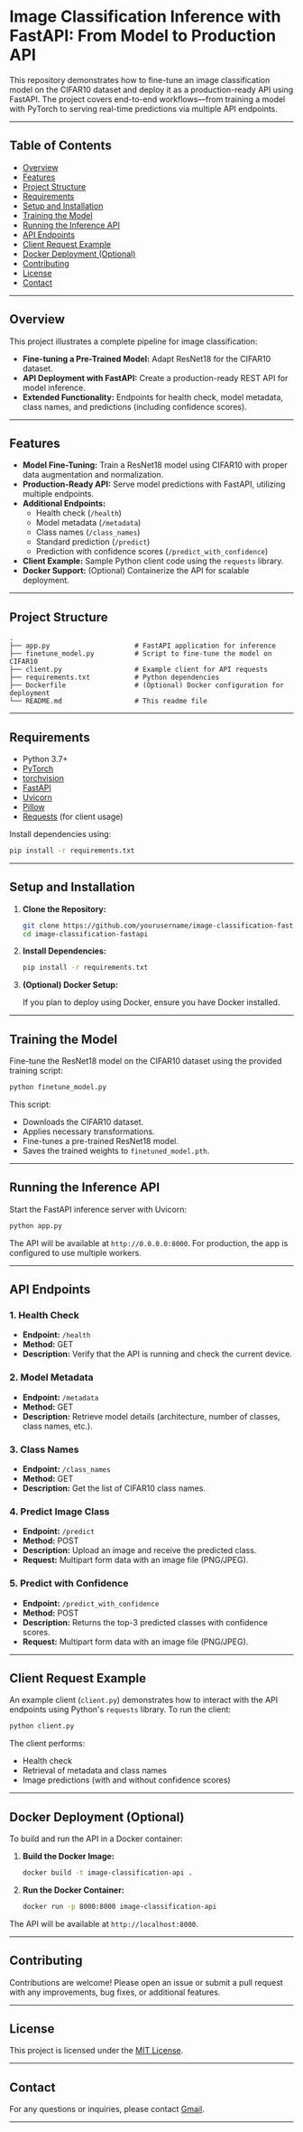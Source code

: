 # Image Classification Inference with FastAPI: From Model to Production API

This repository demonstrates how to fine-tune an image classification model on the CIFAR10 dataset and deploy it as a production-ready API using FastAPI. The project covers end-to-end workflows—from training a model with PyTorch to serving real-time predictions via multiple API endpoints.

---

## Table of Contents

- [Overview](#overview)
- [Features](#features)
- [Project Structure](#project-structure)
- [Requirements](#requirements)
- [Setup and Installation](#setup-and-installation)
- [Training the Model](#training-the-model)
- [Running the Inference API](#running-the-inference-api)
- [API Endpoints](#api-endpoints)
- [Client Request Example](#client-request-example)
- [Docker Deployment (Optional)](#docker-deployment-optional)
- [Contributing](#contributing)
- [License](#license)
- [Contact](#contact)

---

## Overview

This project illustrates a complete pipeline for image classification:
- **Fine-tuning a Pre-Trained Model:** Adapt ResNet18 for the CIFAR10 dataset.
- **API Deployment with FastAPI:** Create a production-ready REST API for model inference.
- **Extended Functionality:** Endpoints for health check, model metadata, class names, and predictions (including confidence scores).

---

## Features

- **Model Fine-Tuning:** Train a ResNet18 model using CIFAR10 with proper data augmentation and normalization.
- **Production-Ready API:** Serve model predictions with FastAPI, utilizing multiple endpoints.
- **Additional Endpoints:** 
  - Health check (`/health`)
  - Model metadata (`/metadata`)
  - Class names (`/class_names`)
  - Standard prediction (`/predict`)
  - Prediction with confidence scores (`/predict_with_confidence`)
- **Client Example:** Sample Python client code using the `requests` library.
- **Docker Support:** (Optional) Containerize the API for scalable deployment.

---

## Project Structure

```plaintext
.
├── app.py                     # FastAPI application for inference
├── finetune_model.py          # Script to fine-tune the model on CIFAR10
├── client.py                  # Example client for API requests
├── requirements.txt           # Python dependencies
├── Dockerfile                 # (Optional) Docker configuration for deployment
└── README.md                  # This readme file
```

---

## Requirements

- Python 3.7+
- [PyTorch](https://pytorch.org/)
- [torchvision](https://pytorch.org/vision/stable/index.html)
- [FastAPI](https://fastapi.tiangolo.com/)
- [Uvicorn](https://www.uvicorn.org/)
- [Pillow](https://python-pillow.org/)
- [Requests](https://docs.python-requests.org/) (for client usage)

Install dependencies using:

```bash
pip install -r requirements.txt
```

---

## Setup and Installation

1. **Clone the Repository:**

   ```bash
   git clone https://github.com/yourusername/image-classification-fastapi.git
   cd image-classification-fastapi
   ```

2. **Install Dependencies:**

   ```bash
   pip install -r requirements.txt
   ```

3. **(Optional) Docker Setup:**

   If you plan to deploy using Docker, ensure you have Docker installed.

---

## Training the Model

Fine-tune the ResNet18 model on the CIFAR10 dataset using the provided training script:

```bash
python finetune_model.py
```

This script:
- Downloads the CIFAR10 dataset.
- Applies necessary transformations.
- Fine-tunes a pre-trained ResNet18 model.
- Saves the trained weights to `finetuned_model.pth`.

---

## Running the Inference API

Start the FastAPI inference server with Uvicorn:

```bash
python app.py
```

The API will be available at `http://0.0.0.0:8000`. For production, the app is configured to use multiple workers.

---

## API Endpoints

### 1. Health Check

- **Endpoint:** `/health`
- **Method:** GET
- **Description:** Verify that the API is running and check the current device.
  
### 2. Model Metadata

- **Endpoint:** `/metadata`
- **Method:** GET
- **Description:** Retrieve model details (architecture, number of classes, class names, etc.).

### 3. Class Names

- **Endpoint:** `/class_names`
- **Method:** GET
- **Description:** Get the list of CIFAR10 class names.

### 4. Predict Image Class

- **Endpoint:** `/predict`
- **Method:** POST
- **Description:** Upload an image and receive the predicted class.
- **Request:** Multipart form data with an image file (PNG/JPEG).

### 5. Predict with Confidence

- **Endpoint:** `/predict_with_confidence`
- **Method:** POST
- **Description:** Returns the top-3 predicted classes with confidence scores.
- **Request:** Multipart form data with an image file (PNG/JPEG).

---

## Client Request Example

An example client (`client.py`) demonstrates how to interact with the API endpoints using Python's `requests` library. To run the client:

```bash
python client.py
```

The client performs:
- Health check
- Retrieval of metadata and class names
- Image predictions (with and without confidence scores)

---

## Docker Deployment (Optional)

To build and run the API in a Docker container:

1. **Build the Docker Image:**

   ```bash
   docker build -t image-classification-api .
   ```

2. **Run the Docker Container:**

   ```bash
   docker run -p 8000:8000 image-classification-api
   ```

The API will be available at `http://localhost:8000`.

---

## Contributing

Contributions are welcome! Please open an issue or submit a pull request with any improvements, bug fixes, or additional features.

---

## License

This project is licensed under the [MIT License](LICENSE).

---

## Contact

For any questions or inquiries, please contact [Gmail](osamashabih.jamia@gmail.com).

---



